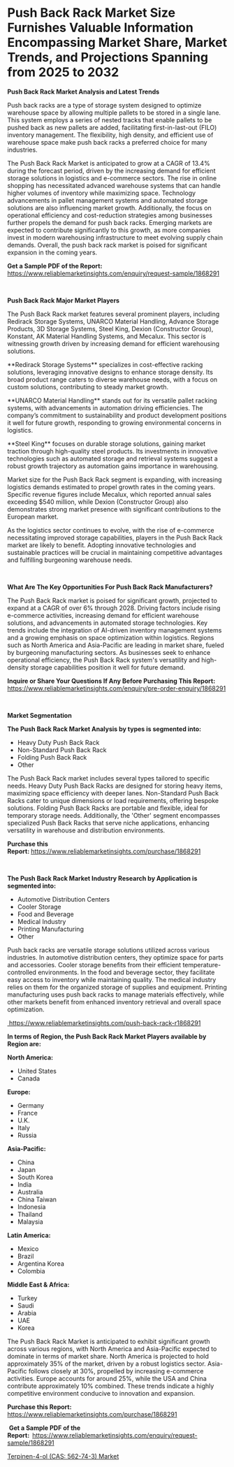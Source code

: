 <p><h1>Push Back Rack Market Size Furnishes Valuable Information Encompassing Market Share, Market Trends, and Projections Spanning from 2025 to 2032</h1></p><p><strong>Push Back Rack Market Analysis and Latest Trends</strong></p>
<p><p>Push back racks are a type of storage system designed to optimize warehouse space by allowing multiple pallets to be stored in a single lane. This system employs a series of nested tracks that enable pallets to be pushed back as new pallets are added, facilitating first-in-last-out (FILO) inventory management. The flexibility, high density, and efficient use of warehouse space make push back racks a preferred choice for many industries.</p><p>The Push Back Rack Market is anticipated to grow at a CAGR of 13.4% during the forecast period, driven by the increasing demand for efficient storage solutions in logistics and e-commerce sectors. The rise in online shopping has necessitated advanced warehouse systems that can handle higher volumes of inventory while maximizing space. Technology advancements in pallet management systems and automated storage solutions are also influencing market growth. Additionally, the focus on operational efficiency and cost-reduction strategies among businesses further propels the demand for push back racks. Emerging markets are expected to contribute significantly to this growth, as more companies invest in modern warehousing infrastructure to meet evolving supply chain demands. Overall, the push back rack market is poised for significant expansion in the coming years.</p></p>
<p><strong>Get a Sample PDF of the Report:&nbsp;</strong> <a href="https://www.reliablemarketinsights.com/enquiry/request-sample/1868291?utm_campaign=2012&utm_medium=2&utm_source=Github&utm_content=ia&utm_term=10012025&utm_id=push-back-rack">https://www.reliablemarketinsights.com/enquiry/request-sample/1868291</a></p>
<p>&nbsp;</p>
<p><strong>Push Back Rack Major Market Players</strong></p>
<p><p>The Push Back Rack market features several prominent players, including Redirack Storage Systems, UNARCO Material Handling, Advance Storage Products, 3D Storage Systems, Steel King, Dexion (Constructor Group), Konstant, AK Material Handling Systems, and Mecalux. This sector is witnessing growth driven by increasing demand for efficient warehousing solutions.</p><p>**Redirack Storage Systems** specializes in cost-effective racking solutions, leveraging innovative designs to enhance storage density. Its broad product range caters to diverse warehouse needs, with a focus on custom solutions, contributing to steady market growth.</p><p>**UNARCO Material Handling** stands out for its versatile pallet racking systems, with advancements in automation driving efficiencies. The company’s commitment to sustainability and product development positions it well for future growth, responding to growing environmental concerns in logistics.</p><p>**Steel King** focuses on durable storage solutions, gaining market traction through high-quality steel products. Its investments in innovative technologies such as automated storage and retrieval systems suggest a robust growth trajectory as automation gains importance in warehousing.</p><p>Market size for the Push Back Rack segment is expanding, with increasing logistics demands estimated to propel growth rates in the coming years. Specific revenue figures include Mecalux, which reported annual sales exceeding $540 million, while Dexion (Constructor Group) also demonstrates strong market presence with significant contributions to the European market.</p><p>As the logistics sector continues to evolve, with the rise of e-commerce necessitating improved storage capabilities, players in the Push Back Rack market are likely to benefit. Adopting innovative technologies and sustainable practices will be crucial in maintaining competitive advantages and fulfilling burgeoning warehouse needs.</p></p>
<p>&nbsp;</p>
<p><strong>What Are The Key Opportunities For Push Back Rack Manufacturers?</strong></p>
<p><p>The Push Back Rack market is poised for significant growth, projected to expand at a CAGR of over 6% through 2028. Driving factors include rising e-commerce activities, increasing demand for efficient warehouse solutions, and advancements in automated storage technologies. Key trends include the integration of AI-driven inventory management systems and a growing emphasis on space optimization within logistics. Regions such as North America and Asia-Pacific are leading in market share, fueled by burgeoning manufacturing sectors. As businesses seek to enhance operational efficiency, the Push Back Rack system's versatility and high-density storage capabilities position it well for future demand.</p></p>
<p><strong>Inquire or Share Your Questions If Any Before Purchasing This Report:</strong> <a href="https://www.reliablemarketinsights.com/enquiry/pre-order-enquiry/1868291?utm_campaign=2012&utm_medium=2&utm_source=Github&utm_content=ia&utm_term=10012025&utm_id=push-back-rack">https://www.reliablemarketinsights.com/enquiry/pre-order-enquiry/1868291</a></p>
<p>&nbsp;</p>
<p><strong>Market Segmentation</strong></p>
<p><strong>The Push Back Rack Market Analysis by types is segmented into:</strong></p>
<p><ul><li>Heavy Duty Push Back Rack</li><li>Non-Standard Push Back Rack</li><li>Folding Push Back Rack</li><li>Other</li></ul></p>
<p><p>The Push Back Rack market includes several types tailored to specific needs. Heavy Duty Push Back Racks are designed for storing heavy items, maximizing space efficiency with deeper lanes. Non-Standard Push Back Racks cater to unique dimensions or load requirements, offering bespoke solutions. Folding Push Back Racks are portable and flexible, ideal for temporary storage needs. Additionally, the 'Other' segment encompasses specialized Push Back Racks that serve niche applications, enhancing versatility in warehouse and distribution environments.</p></p>
<p><strong>Purchase this Report:&nbsp;</strong><a href="https://www.reliablemarketinsights.com/purchase/1868291?utm_campaign=2012&utm_medium=2&utm_source=Github&utm_content=ia&utm_term=10012025&utm_id=push-back-rack">https://www.reliablemarketinsights.com/purchase/1868291</a></p>
<p>&nbsp;</p>
<p><strong>The Push Back Rack Market Industry Research by Application is segmented into:</strong></p>
<p><ul><li>Automotive Distribution Centers</li><li>Cooler Storage</li><li>Food and Beverage</li><li>Medical Industry</li><li>Printing Manufacturing</li><li>Other</li></ul></p>
<p><p>Push back racks are versatile storage solutions utilized across various industries. In automotive distribution centers, they optimize space for parts and accessories. Cooler storage benefits from their efficient temperature-controlled environments. In the food and beverage sector, they facilitate easy access to inventory while maintaining quality. The medical industry relies on them for the organized storage of supplies and equipment. Printing manufacturing uses push back racks to manage materials effectively, while other markets benefit from enhanced inventory retrieval and overall space optimization.</p></p>
<p><a href="https://www.reliablemarketinsights.com/push-back-rack-r1868291?utm_campaign=2012&utm_medium=2&utm_source=Github&utm_content=ia&utm_term=10012025&utm_id=push-back-rack">&nbsp;https://www.reliablemarketinsights.com/push-back-rack-r1868291</a></p>
<p><strong>In terms of Region, the Push Back Rack Market Players available by Region are:</strong></p>
<p>
    <p> <strong> North America: </strong>
        <ul>
            <li>United States</li>
            <li>Canada</li>
        </ul>
        </p> 
    <p> <strong> Europe: </strong>
        <ul>
            <li>Germany</li>
            <li>France</li>
            <li>U.K.</li>
            <li>Italy</li>
            <li>Russia</li>
        </ul>
        </p> 
    <p> <strong> Asia-Pacific: </strong>
        <ul>
            <li>China</li>
            <li>Japan</li>
            <li>South Korea</li>
            <li>India</li>
            <li>Australia</li>
            <li>China Taiwan</li>
            <li>Indonesia</li>
            <li>Thailand</li>
            <li>Malaysia</li>
        </ul>
        </p> 
    <p> <strong> Latin America: </strong>
        <ul>
            <li>Mexico</li>
            <li>Brazil</li>
            <li>Argentina Korea</li>
            <li>Colombia</li>
        </ul>
        </p> 
    <p> <strong> Middle East & Africa: </strong>
        <ul>
            <li>Turkey</li>
            <li>Saudi</li>
            <li>Arabia</li>
            <li>UAE</li>
            <li>Korea</li>
        </ul>
    </p>
    </p>
<p><p>The Push Back Rack Market is anticipated to exhibit significant growth across various regions, with North America and Asia-Pacific expected to dominate in terms of market share. North America is projected to hold approximately 35% of the market, driven by a robust logistics sector. Asia-Pacific follows closely at 30%, propelled by increasing e-commerce activities. Europe accounts for around 25%, while the USA and China contribute approximately 10% combined. These trends indicate a highly competitive environment conducive to innovation and expansion.</p></p>
<p><strong>Purchase this Report: </strong><a href="https://www.reliablemarketinsights.com/purchase/1868291?utm_campaign=2012&utm_medium=2&utm_source=Github&utm_content=ia&utm_term=10012025&utm_id=push-back-rack">https://www.reliablemarketinsights.com/purchase/1868291</a></p>
<p>&nbsp;<strong>Get a Sample PDF of the Report:&nbsp;&nbsp;</strong><a href="https://www.reliablemarketinsights.com/enquiry/request-sample/1868291?utm_campaign=2012&utm_medium=2&utm_source=Github&utm_content=ia&utm_term=10012025&utm_id=push-back-rack">https://www.reliablemarketinsights.com/enquiry/request-sample/1868291</a></p>
<p><strong></strong></p>
<p><p><a href="https://github.com/JakirUddin511/Market-Research-Report-List-1/blob/main/terpinen-4-ol-cas-562-74-3-market.md?utm_campaign=2012&utm_medium=2&utm_source=Github&utm_content=ia&utm_term=10012025&utm_id=push-back-rack">Terpinen-4-ol (CAS: 562-74-3) Market</a></p></p>
